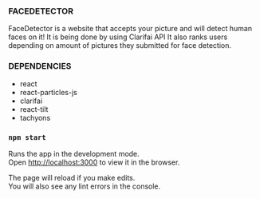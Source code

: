 ### FACEDETECTOR
FaceDetector is a website that accepts your picture and will detect human faces on it! It is being done by using Clarifai API
It also ranks users depending on amount of pictures they submitted for face detection.

### DEPENDENCIES
* react
* react-particles-js
* clarifai
* react-tilt
* tachyons

### `npm start`

Runs the app in the development mode.<br />
Open [http://localhost:3000](http://localhost:3000) to view it in the browser.

The page will reload if you make edits.<br />
You will also see any lint errors in the console.